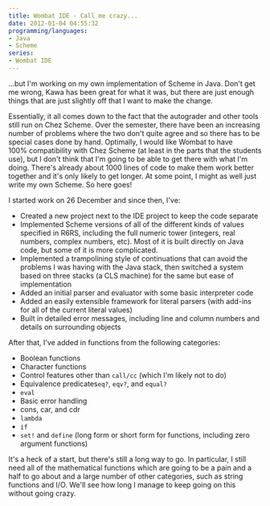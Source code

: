 ```yaml
---
title: Wombat IDE - Call me crazy...
date: 2012-01-04 04:55:32
programming/languages:
- Java
- Scheme
series:
- Wombat IDE
---
```

...but I'm working on my own implementation of Scheme in Java. Don't get me wrong, Kawa has been great for what it was, but there are just enough things that are just slightly off that I want to make the change.

Essentially, it all comes down to the fact that the autograder and other tools still run on Chez Scheme. Over the semester, there have been an increasing number of problems where the two don't quite agree and so there has to be special cases done by hand. Optimally, I would like Wombat to have 100% compatibility with Chez Scheme (at least in the parts that the students use), but I don't think that I'm going to be able to get there with what I'm doing. There's already about 1000 lines of code to make them work better together and it's only likely to get longer. At some point, I might as well just write my own Scheme. So here goes!

<!--more-->

I started work on 26 December and since then, I've:

* Created a new project next to the IDE project to keep the code separate
* Implemented Scheme versions of all of the different kinds of values specified in R6RS, including the full numeric tower (integers, real numbers, complex numbers, etc). Most of it is built directly on Java code, but some of it is more complicated.
* Implemented a trampolining style of continuations that can avoid the problems I was having with the Java stack, then switched a system based on three stacks (a CLS machine) for the same but ease of implementation
* Added an initial parser and evaluator with some basic interpreter code
* Added an easily extensible framework for literal parsers (with add-ins for all of the current literal values)
* Built in detailed error messages, including line and column numbers and details on surrounding objects

After that, I've added in functions from the following categories:

* Boolean functions
* Character functions
* Control features other than `call/cc` (which I'm likely not to do)
* Equivalence predicates`eq?`, `eqv?`, and `equal?`
* `eval`
* Basic error handling
* cons, car, and cdr
* `lambda`
* `if`
* `set!` and `define` (long form or short form for functions, including zero argument functions)

It's a heck of a start, but there's still a long way to go. In particular, I still need all of the mathematical functions which are going to be a pain and a half to go about and a large number of other categories, such as string functions and I/O. We'll see how long I manage to keep going on this without going crazy.